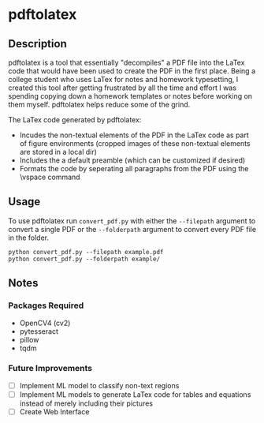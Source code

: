 # pdftolatex   
## Description
pdftolatex is a tool that essentially "decompiles" a PDF file into the LaTex code that would have been used to create the PDF in the first place. Being a college student who uses LaTex for notes and homework typesetting, I created this tool after getting frustrated by all the time and effort I was spending copying down a homework templates or notes before working on them myself. pdftolatex helps reduce some of the grind.

The LaTex code generated by pdftolatex:
- Incudes the non-textual elements of the PDF in the LaTex code as part of figure environments (cropped images of these non-textual elements are stored in a local dir) 
- Includes the a default preamble (which can be customized if desired)
- Formats the code by seperating all paragraphs from the PDF using the \vspace command

## Usage
To use pdftolatex run `convert_pdf.py` with either the `--filepath` argument to convert a single PDF or the `--folderpath` argument to convert every PDF file in the folder. 

    python convert_pdf.py --filepath example.pdf
    python convert_pdf.py --folderpath example/

## Notes
### Packages Required
- OpenCV4 (cv2)
- pytesseract 
- pillow
- tqdm

### Future Improvements
- [ ] Implement ML model to classify non-text regions
- [ ] Implement ML models to generate LaTex code for tables and equations instead of merely including their pictures
- [ ] Create Web Interface
